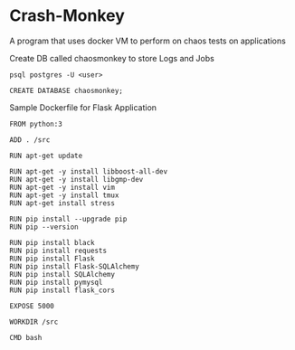 # Crash-Monkey
A program that uses docker VM to perform on chaos tests on applications

Create DB called chaosmonkey to store Logs and Jobs
```
psql postgres -U <user>
```
```
CREATE DATABASE chaosmonkey;
```
Sample Dockerfile for Flask Application
```
FROM python:3

ADD . /src

RUN apt-get update

RUN apt-get -y install libboost-all-dev
RUN apt-get -y install libgmp-dev
RUN apt-get -y install vim
RUN apt-get -y install tmux 
RUN apt-get install stress

RUN pip install --upgrade pip
RUN pip --version

RUN pip install black
RUN pip install requests
RUN pip install Flask
RUN pip install Flask-SQLAlchemy
RUN pip install SQLAlchemy
RUN pip install pymysql
RUN pip install flask_cors

EXPOSE 5000

WORKDIR /src

CMD bash
